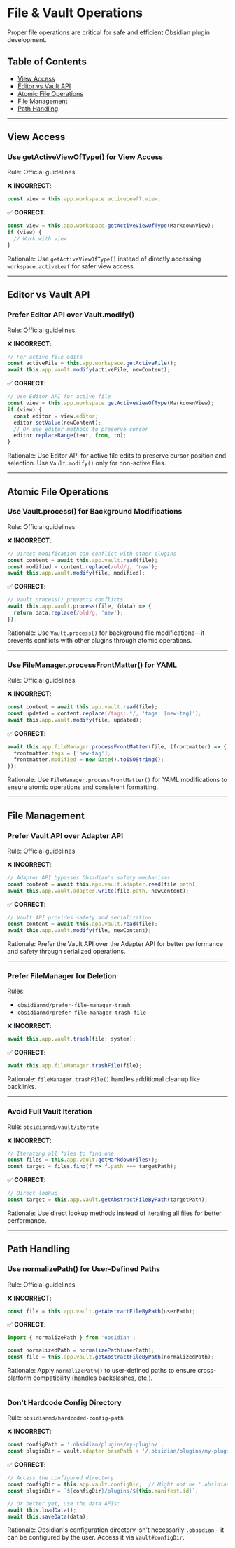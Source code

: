 # File & Vault Operations

Proper file operations are critical for safe and efficient Obsidian plugin development.

## Table of Contents
- [View Access](#view-access)
- [Editor vs Vault API](#editor-vs-vault-api)
- [Atomic File Operations](#atomic-file-operations)
- [File Management](#file-management)
- [Path Handling](#path-handling)

---

## View Access

### Use getActiveViewOfType() for View Access
Rule: Official guidelines

❌ **INCORRECT**:
```typescript
const view = this.app.workspace.activeLeaf?.view;
```

✅ **CORRECT**:
```typescript
const view = this.app.workspace.getActiveViewOfType(MarkdownView);
if (view) {
  // Work with view
}
```

Rationale: Use `getActiveViewOfType()` instead of directly accessing `workspace.activeLeaf` for safer view access.

---

## Editor vs Vault API

### Prefer Editor API over Vault.modify()
Rule: Official guidelines

❌ **INCORRECT**:
```typescript
// For active file edits
const activeFile = this.app.workspace.getActiveFile();
await this.app.vault.modify(activeFile, newContent);
```

✅ **CORRECT**:
```typescript
// Use Editor API for active file
const view = this.app.workspace.getActiveViewOfType(MarkdownView);
if (view) {
  const editor = view.editor;
  editor.setValue(newContent);
  // Or use editor methods to preserve cursor
  editor.replaceRange(text, from, to);
}
```

Rationale: Use Editor API for active file edits to preserve cursor position and selection. Use `Vault.modify()` only for non-active files.

---

## Atomic File Operations

### Use Vault.process() for Background Modifications
Rule: Official guidelines

❌ **INCORRECT**:
```typescript
// Direct modification can conflict with other plugins
const content = await this.app.vault.read(file);
const modified = content.replace(/old/g, 'new');
await this.app.vault.modify(file, modified);
```

✅ **CORRECT**:
```typescript
// Vault.process() prevents conflicts
await this.app.vault.process(file, (data) => {
  return data.replace(/old/g, 'new');
});
```

Rationale: Use `Vault.process()` for background file modifications—it prevents conflicts with other plugins through atomic operations.

---

### Use FileManager.processFrontMatter() for YAML
Rule: Official guidelines

❌ **INCORRECT**:
```typescript
const content = await this.app.vault.read(file);
const updated = content.replace(/tags:.*/, 'tags: [new-tag]');
await this.app.vault.modify(file, updated);
```

✅ **CORRECT**:
```typescript
await this.app.fileManager.processFrontMatter(file, (frontmatter) => {
  frontmatter.tags = ['new-tag'];
  frontmatter.modified = new Date().toISOString();
});
```

Rationale: Use `FileManager.processFrontMatter()` for YAML modifications to ensure atomic operations and consistent formatting.

---

## File Management

### Prefer Vault API over Adapter API
Rule: Official guidelines

❌ **INCORRECT**:
```typescript
// Adapter API bypasses Obsidian's safety mechanisms
const content = await this.app.vault.adapter.read(file.path);
await this.app.vault.adapter.write(file.path, newContent);
```

✅ **CORRECT**:
```typescript
// Vault API provides safety and serialization
const content = await this.app.vault.read(file);
await this.app.vault.modify(file, newContent);
```

Rationale: Prefer the Vault API over the Adapter API for better performance and safety through serialized operations.

---

### Prefer FileManager for Deletion
Rules:
- `obsidianmd/prefer-file-manager-trash`
- `obsidianmd/prefer-file-manager-trash-file`

❌ **INCORRECT**:
```typescript
await this.app.vault.trash(file, system);
```

✅ **CORRECT**:
```typescript
await this.app.fileManager.trashFile(file);
```

Rationale: `fileManager.trashFile()` handles additional cleanup like backlinks.

---

### Avoid Full Vault Iteration
Rule: `obsidianmd/vault/iterate`

❌ **INCORRECT**:
```typescript
// Iterating all files to find one
const files = this.app.vault.getMarkdownFiles();
const target = files.find(f => f.path === targetPath);
```

✅ **CORRECT**:
```typescript
// Direct lookup
const target = this.app.vault.getAbstractFileByPath(targetPath);
```

Rationale: Use direct lookup methods instead of iterating all files for better performance.

---

## Path Handling

### Use normalizePath() for User-Defined Paths
Rule: Official guidelines

❌ **INCORRECT**:
```typescript
const file = this.app.vault.getAbstractFileByPath(userPath);
```

✅ **CORRECT**:
```typescript
import { normalizePath } from 'obsidian';

const normalizedPath = normalizePath(userPath);
const file = this.app.vault.getAbstractFileByPath(normalizedPath);
```

Rationale: Apply `normalizePath()` to user-defined paths to ensure cross-platform compatibility (handles backslashes, etc.).

---

### Don't Hardcode Config Directory
Rule: `obsidianmd/hardcoded-config-path`

❌ **INCORRECT**:
```typescript
const configPath = '.obsidian/plugins/my-plugin/';
const pluginDir = vault.adapter.basePath + '/.obsidian/plugins/my-plugin';
```

✅ **CORRECT**:
```typescript
// Access the configured directory
const configDir = this.app.vault.configDir;  // Might not be '.obsidian'
const pluginDir = `${configDir}/plugins/${this.manifest.id}`;

// Or better yet, use the data APIs:
await this.loadData();
await this.saveData(data);
```

Rationale: Obsidian's configuration directory isn't necessarily `.obsidian` - it can be configured by the user. Access it via `Vault#configDir`.
